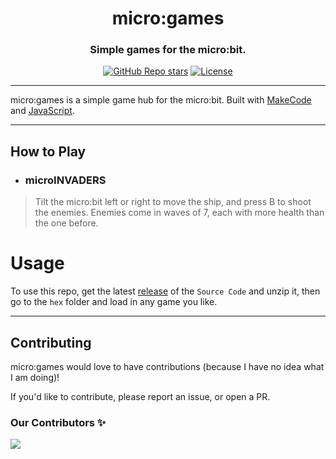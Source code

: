 <div align="center">
  <h1 align="center">micro:games</h1>
  <h3>Simple games for the micro:bit.</h3>
</div>

<div align="center">
  <a href="https://github.com/orn8/micro-games/stargazers"><img alt="GitHub Repo stars" src="https://img.shields.io/github/stars/orn8/micro-games?style=for-the-badge"></a>
  <a href="https://github.com/orn8/micro-games/blob/master/LICENSE"><img alt="License" src="https://img.shields.io/badge/license-GNUv3-purple?style=for-the-badge"></a>
</div>

---

micro:games is a simple game hub for the micro:bit. Built with [MakeCode](https://makecode.microbit.org/) and [JavaScript](https://developer.mozilla.org/en-US/docs/Web/JavaScript).

---

## How to Play

* ### microINVADERS
> Tilt the micro:bit left or right to move the ship, and press B to shoot the enemies. Enemies come in waves of 7, each with more health than the one before.

# Usage

To use this repo, get the latest [release](https://github.com/orn8/micro-games/releases) of the `Source Code` and unzip it, then go to the `hex` folder and load in any game you like.

---

## Contributing

micro:games would love to have contributions (because I have no idea what I am doing)!

If you'd like to contribute, please report an issue, or open a PR.

### Our Contributors ✨

<a href="https://github.com/orn8/micro-games/graphs/contributors">
  <img src="https://contrib.rocks/image?repo=orn8/micro-games" />
</a>
